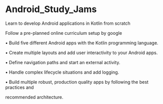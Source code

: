 # Android_Study_Jams

Learn to develop Android applications in Kotlin from scratch

Follow a pre-planned online curriculum setup by google

• Build five different Android apps with the Kotlin programming language.

• Create multiple layouts and add user interactivity to your Android apps.

• Define navigation paths and start an external activity.

• Handle complex lifecycle situations and add logging.

• Build multiple robust, production quality apps by following the best practices and

recommended architecture.
